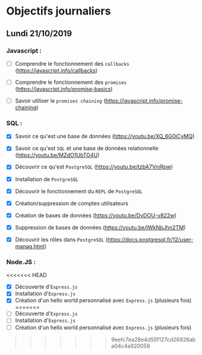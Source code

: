 # Objectifs journaliers

## Lundi 21/10/2019

### Javascript : 

  * [ ] Comprendre le fonctionnement des `callbacks` (https://javascript.info/callbacks)
  * [ ] Comprendre le fonctionnement des `promises` (https://javascript.info/promise-basics)
  * [ ] Savoir utiliser le `promises chaining` (https://javascript.info/promise-chaining)


### SQL :

* [x] Savoir ce qu'est une base de données (https://youtu.be/XQ_6G0iCyMQ)
* [x] Savoir ce qu'est `SQL` et une base de données relationnelle (https://youtu.be/MZdO1UbTG4U)
* [x] Découvrir ce qu'est `PostgreSQL` (https://youtu.be/tzbA7VniRpw)
* [x] Installation de `PostgreSQL`
* [x] Découvrir le fonctionnement du `REPL` de `PostgreSQL`
* [x] Création/suppression de comptes utilisateurs
* [x] Création de bases de données (https://youtu.be/DvDOU-v822w)
* [x] Suppression de bases de données (https://youtu.be/IWkNbJhn2TM)
* [x] Découvrir les rôles dans `PostgreSQL` (https://docs.postgresql.fr/12/user-manag.html)


### Node.JS : 

<<<<<<< HEAD
* [x] Découverte d'`Express.js`
* [x] Installation d'`Express.js`
* [x] Création d'un hello world personnalisé avec `Express.js` (plusieurs fois)
=======
* [ ] Découverte d'`Express.js`
* [ ] Installation d'`Express.js`
* [ ] Création d'un hello world personnalisé avec `Express.js` (plusieurs fois)
>>>>>>> 9eefc7ea28e4d55f127cd26926aba04c4a920058
